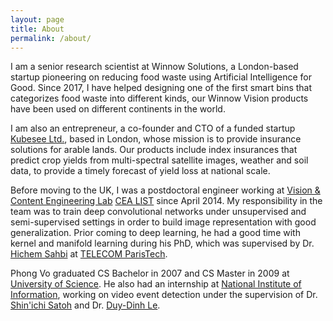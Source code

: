 ```yaml
---
layout: page
title: About
permalink: /about/
---
```

I am a senior research scientist at Winnow Solutions, a London-based startup pioneering on reducing food waste using Artificial Intelligence for Good. Since 2017, I have helped designing one of the first smart bins that categorizes food waste into different kinds, our Winnow Vision products have been used on different continents in the world.

I am also an entrepreneur, a co-founder and CTO of a funded startup [Kubesee Ltd.](https://www.kubesee.com/), based in London, whose mission is to provide insurance solutions for arable lands. Our products include index insurances that predict crop yields from multi-spectral satellite images, weather and soil data, to provide a timely forecast of yield loss at national scale.

Before moving to the UK, I was a postdoctoral engineer working at [Vision & Content Engineering Lab](http://www.kalisteo.eu/en/index.htm) [CEA LIST](http://www-list.cea.fr/index.php/en/) since April 2014. My responsibility in the team was to train deep convolutional networks under unsupervised and semi-supervised settings in order to build image representation with good generalization. Prior coming to deep learning, he had a good time with kernel and manifold learning during his PhD, which was supervised by Dr. [Hichem Sahbi](http://perso.telecom-paristech.fr/~sahbi/) at [TELECOM ParisTech](http://www.telecom-paristech.fr/).

Phong Vo graduated CS Bachelor in 2007 and CS Master in 2009 at [University of Science](http://www.hcmus.edu.vn/en/index.php). He also had an internship at [National Institute of Information](http://www.nii.ac.jp/en/), working on video event detection under the supervision of Dr. [Shin'ichi Satoh](http://research.nii.ac.jp/~satoh/) and Dr. [Duy-Dinh Le](http://satoh-lab.ex.nii.ac.jp/users/ledduy/).
